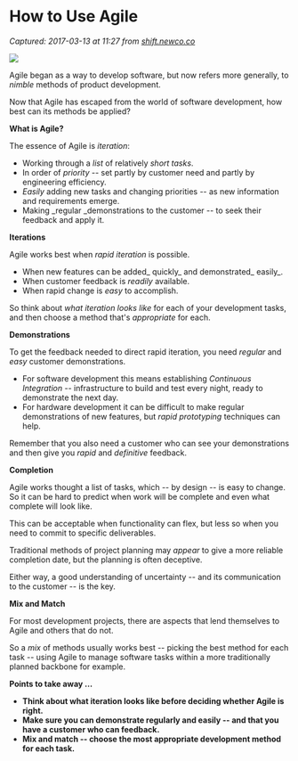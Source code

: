 # How to Use Agile

_Captured: 2017-03-13 at 11:27 from [shift.newco.co](https://shift.newco.co/how-to-use-agile-f1e1152f6fa6?source=userActivityShare-c79006fee040-1489400842)_

![](https://cdn-images-1.medium.com/max/800/1*7GDjRpP-g2nUMrwXe5Guhw.png)

Agile began as a way to develop software, but now refers more generally, to _nimble_ methods of product development.

Now that Agile has escaped from the world of software development, how best can its methods be applied?

**What is Agile?**

The essence of Agile is _iteration_:

  * Working through a _list_ of relatively _short tasks_.
  * In order of _priority_ -- set partly by customer need and partly by engineering efficiency.
  * _Easily_ adding new tasks and changing priorities -- as new information and requirements emerge.
  * Making _regular _demonstrations to the customer -- to seek their feedback and apply it.

**Iterations**

Agile works best when _rapid iteration_ is possible.

  * When new features can be added_ quickly_ and demonstrated_ easily_.
  * When customer feedback is _readily_ available.
  * When rapid change is _easy_ to accomplish.

So think about _what iteration looks like_ for each of your development tasks, and then choose a method that's _appropriate_ for each.

**Demonstrations**

To get the feedback needed to direct rapid iteration, you need _regular_ and _easy_ customer demonstrations.

  * For software development this means establishing _Continuous Integration_ -- infrastructure to build and test every night, ready to demonstrate the next day.
  * For hardware development it can be difficult to make regular demonstrations of new features, but _rapid prototyping_ techniques can help.

Remember that you also need a customer who can see your demonstrations and then give you _rapid_ and _definitive_ feedback.

**Completion**

Agile works thought a list of tasks, which -- by design -- is easy to change. So it can be hard to predict when work will be complete and even what complete will look like.

This can be acceptable when functionality can flex, but less so when you need to commit to specific deliverables.

Traditional methods of project planning may _appear_ to give a more reliable completion date, but the planning is often deceptive.

Either way, a good understanding of uncertainty -- and its communication to the customer -- is the key.

**Mix and Match**

For most development projects, there are aspects that lend themselves to Agile and others that do not.

So a _mix_ of methods usually works best -- picking the best method for each task -- using Agile to manage software tasks within a more traditionally planned backbone for example.

**Points to take away …**

  * **Think about what iteration looks like before deciding whether Agile is right.**
  * **Make sure you can demonstrate regularly and easily -- and that you have a customer who can feedback.**
  * **Mix and match -- choose the most appropriate development method for each task.**
